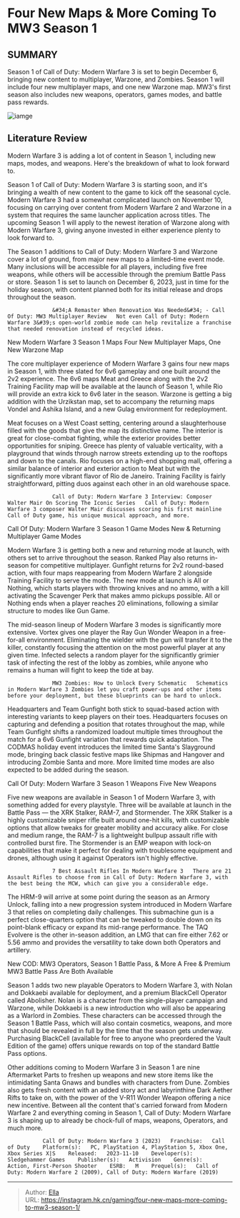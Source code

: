 # Four New Maps &amp; More Coming To MW3 Season 1


## SUMMARY 



  Season 1 of Call of Duty: Modern Warfare 3 is set to begin December 6, bringing new content to multiplayer, Warzone, and Zombies.   Season 1 will include four new multiplayer maps, and one new Warzone map.   MW3&#39;s first season also includes new weapons, operators, games modes, and battle pass rewards.  

![iamge](https://static1.srcdn.com/wordpress/wp-content/uploads/2023/11/modern-warfare-3-call-of-duty-season-1.jpg)

## Literature Review

Modern Warfare 3 is adding a lot of content in Season 1, including new maps, modes, and weapons. Here&#39;s the breakdown of what to look forward to.




Season 1 of Call of Duty: Modern Warfare 3 is starting soon, and it&#39;s bringing a wealth of new content to the game to kick off the seasonal cycle. Modern Warfare 3 had a somewhat complicated launch on November 10, focusing on carrying over content from Modern Warfare 2 and Warzone in a system that requires the same launcher application across titles. The upcoming Season 1 will apply to the newest iteration of Warzone along with Modern Warfare 3, giving anyone invested in either experience plenty to look forward to.




The Season 1 additions to Call of Duty: Modern Warfare 3 and Warzone cover a lot of ground, from major new maps to a limited-time event mode. Many inclusions will be accessible for all players, including five free weapons, while others will be accessible through the premium Battle Pass or store. Season 1 is set to launch on December 6, 2023, just in time for the holiday season, with content planned both for its initial release and drops throughout the season.

                  &#34;A Remaster When Renovation Was Needed&#34; - Call Of Duty: MW3 Multiplayer Review   Not even Call of Duty: Modern Warfare 3&#39;s open-world zombie mode can help revitalize a franchise that needed renovation instead of recycled ideas.   


 New Modern Warfare 3 Season 1 Maps 
Four New Multiplayer Maps, One New Warzone Map
         

The core multiplayer experience of Modern Warfare 3 gains four new maps in Season 1, with three slated for 6v6 gameplay and one built around the 2v2 experience. The 6v6 maps Meat and Greece along with the 2v2 Training Facility map will be available at the launch of Season 1, while Rio will provide an extra kick to 6v6 later in the season. Warzone is getting a big addition with the Urzikstan map, set to accompany the returning maps Vondel and Ashika Island, and a new Gulag environment for redeployment.




Meat focuses on a West Coast setting, centering around a slaughterhouse filled with the goods that give the map its distinctive name. The interior is great for close-combat fighting, while the exterior provides better opportunities for sniping. Greece has plenty of valuable verticality, with a playground that winds through narrow streets extending up to the rooftops and down to the canals. Rio focuses on a high-end shopping mall, offering a similar balance of interior and exterior action to Meat but with the significantly more vibrant flavor of Rio de Janeiro. Training Facility is fairly straightforward, pitting duos against each other in an old warehouse space.

                  Call of Duty: Modern Warfare 3 Interview: Composer Walter Mair On Scoring The Iconic Series   Call of Duty: Modern Warfare 3 composer Walter Mair discusses scoring his first mainline Call of Duty game, his unique musical approach, and more.   



 Call Of Duty: Modern Warfare 3 Season 1 Game Modes 
New &amp; Returning Multiplayer Game Modes
          




Modern Warfare 3 is getting both a new and returning mode at launch, with others set to arrive throughout the season. Ranked Play also returns in-season for competitive multiplayer. Gunfight returns for 2v2 round-based action, with four maps reappearing from Modern Warfare 2 alongside Training Facility to serve the mode. The new mode at launch is All or Nothing, which starts players with throwing knives and no ammo, with a kill activating the Scavenger Perk that makes ammo pickups possible. All or Nothing ends when a player reaches 20 eliminations, following a similar structure to modes like Gun Game.

The mid-season lineup of Modern Warfare 3 modes is significantly more extensive. Vortex gives one player the Ray Gun Wonder Weapon in a free-for-all environment. Eliminating the wielder with the gun will transfer it to the killer, constantly focusing the attention on the most powerful player at any given time. Infected selects a random player for the significantly grimier task of infecting the rest of the lobby as zombies, while anyone who remains a human will fight to keep the tide at bay.




                  MW3 Zombies: How to Unlock Every Schematic   Schematics in Modern Warfare 3 Zombies let you craft power-ups and other items before your deployment, but these blueprints can be hard to unlock.   

Headquarters and Team Gunfight both stick to squad-based action with interesting variants to keep players on their toes. Headquarters focuses on capturing and defending a position that rotates throughout the map, while Team Gunfight shifts a randomized loadout multiple times throughout the match for a 6v6 Gunfight variation that rewards quick adaptation. The CODMAS holiday event introduces the limited time Santa&#39;s Slayground mode, bringing back classic festive maps like Shipmas and Hangover and introducing Zombie Santa and more. More limited time modes are also expected to be added during the season.



 Call Of Duty: Modern Warfare 3 Season 1 Weapons 
Five New Weapons
          




Five new weapons are available in Season 1 of Modern Warfare 3, with something added for every playstyle. Three will be available at launch in the Battle Pass — the XRK Stalker, RAM-7, and Stormender. The XRK Stalker is a highly customizable sniper rifle built around one-hit kills, with customizable options that allow tweaks for greater mobility and accuracy alike. For close and medium range, the RAM-7 is a lightweight bullpup assault rifle with controlled burst fire. The Stormender is an EMP weapon with lock-on capabilities that make it perfect for dealing with troublesome equipment and drones, although using it against Operators isn&#39;t highly effective.

                  7 Best Assault Rifles In Modern Warfare 3   There are 21 Assault Rifles to choose from in Call of Duty: Modern Warfare 3, with the best being the MCW, which can give you a considerable edge.   

The HRM-9 will arrive at some point during the season as an Armory Unlock, falling into a new progression system introduced in Modern Warfare 3 that relies on completing daily challenges. This submachine gun is a perfect close-quarters option that can be tweaked to double down on its point-blank efficacy or expand its mid-range performance. The TAQ Evolvere is the other in-season addition, an LMG that can fire either 7.62 or 5.56 ammo and provides the versatility to take down both Operators and artillery.






 New COD: MW3 Operators, Season 1 Battle Pass, &amp; More 
A Free &amp; Premium MW3 Battle Pass Are Both Available
          

Season 1 adds two new playable Operators to Modern Warfare 3, with Nolan and Dokkaebi available for deployment, and a premium BlackCell Operator called Abolisher. Nolan is a character from the single-player campaign and Warzone, while Dokkaebi is a new introduction who will also be appearing as a Warlord in Zombies. These characters can be accessed through the Season 1 Battle Pass, which will also contain cosmetics, weapons, and more that should be revealed in full by the time that the season gets underway. Purchasing BlackCell (available for free to anyone who preordered the Vault Edition of the game) offers unique rewards on top of the standard Battle Pass options.

Other additions coming to Modern Warfare 3 in Season 1 are nine Aftermarket Parts to freshen up weapons and new store items like the intimidating Santa Gnaws and bundles with characters from Dune. Zombies also gets fresh content with an added story act and labyrinthine Dark Aether Rifts to take on, with the power of the V-R11 Wonder Weapon offering a nice new incentive. Between all the content that&#39;s carried forward from Modern Warfare 2 and everything coming in Season 1, Call of Duty: Modern Warfare 3 is shaping up to already be chock-full of maps, weapons, Operators, and much more.




               Call Of Duty: Modern Warfare 3 (2023)   Franchise:   Call of Duty    Platform(s):   PC, PlayStation 4, PlayStation 5, Xbox One, Xbox Series X|S    Released:   2023-11-10    Developer(s):   Sledgehammer Games    Publisher(s):   Activision    Genre(s):   Action, First-Person Shooter    ESRB:   M    Prequel(s):   Call of Duty: Modern Warfare 2 (2009), Call of Duty: Modern Warfare (2019)      

---

> Author: [Ella](https://instagram.hk.cn/)  
> URL: https://instagram.hk.cn/gaming/four-new-maps-more-coming-to-mw3-season-1/  

